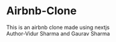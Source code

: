 # Airbnb-Clone
This is an airbnb clone made using nextjs
<br>
Author-Vidur Sharma and Gaurav Sharma
